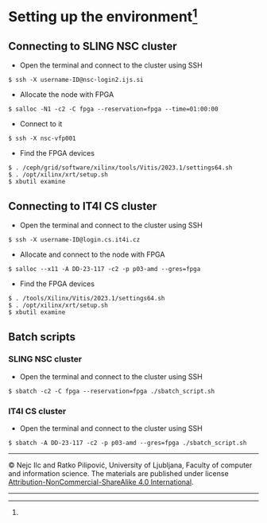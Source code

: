 # Setting up the environment[^1]


## Connecting to SLING NSC cluster

- Open the terminal and connect to the cluster using SSH

```console
$ ssh -X username-ID@nsc-login2.ijs.si
```

- Allocate the node with FPGA 

```console
$ salloc -N1 -c2 -C fpga --reservation=fpga --time=01:00:00
```

- Connect to it

```console
$ ssh -X nsc-vfp001
```

- Find the FPGA devices
```
$ . /ceph/grid/software/xilinx/tools/Vitis/2023.1/settings64.sh
$ . /opt/xilinx/xrt/setup.sh
$ xbutil examine 
```


## Connecting to IT4I CS cluster 

- Open the terminal and connect to the cluster using SSH

```console
$ ssh -X username-ID@login.cs.it4i.cz
```

- Allocate and connect to the node with FPGA 

```console
$ salloc --x11 -A DD-23-117 -c2 -p p03-amd --gres=fpga 
```

- Find the FPGA devices
```
$ . /tools/Xilinx/Vitis/2023.1/settings64.sh
$ . /opt/xilinx/xrt/setup.sh
$ xbutil examine 
```
## Batch scripts 


### SLING NSC cluster

- Open the terminal and connect to the cluster using SSH

```console
$ sbatch -c2 -C fpga --reservation=fpga ./sbatch_script.sh 
```


### IT4I CS cluster 

- Open the terminal and connect to the cluster using SSH

```console
$ sbatch -A DD-23-117 -c2 -p p03-amd --gres=fpga ./sbatch_script.sh 
```




___

[^1]: 
 &copy; Nejc Ilc and Ratko Pilipović, University of Ljubljana, Faculty of computer and information science. 
 The materials are published under license [Attribution-NonCommercial-ShareAlike 4.0 International](https://creativecommons.org/licenses/by-nc-sa/4.0/).

___
